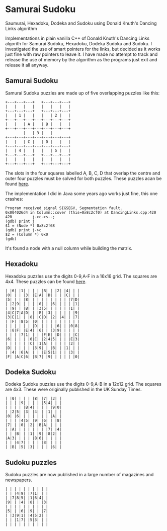 # Samurai Sudoku
Saumurai, Hexadoku, Dodeka and Sudoku using Donald Knuth's Dancing
Links algorithm

Implementations in plain vanilla C++ of Donald Knuth's Dancing Links
algorith for Samurai Sudoku, Hexadoku, Dodeka Sudoku and Sudoku. I
investigated the use of smart pointers for the links, but decided as
it works just fine with raw pointers to leave it. I have made no
attempt to track and release the use of memory by the algorithm as the
programs just exit and release it all anyway.

## Samurai Sudoku
Samurai Sudoku puzzles are made up of five overlapping puzzles
like this:

	+---+---+---+   +---+---+---+
	|   |   |   |   |   |   |   |
	+---+---+---+   +---+---+---+
	|   | 1 |   |   |   | 2 |   |
	+---+---+---+---+---+---+---+
	|   |   | A |   | B |   |   |
	+---+---+---+---+---+---+---+
			|   | 3 |   |
	+---+---+---+---+---+---+---+
	|   |   | C |   | D |   |   |
	+---+---+---+---+---+---+---+
	|   | 4 |   |   |   | 5 |   |
	+---+---+---+   +---+---+---+
	|   |   |   |   |   |   |   |
	+---+---+---+   +---+---+---+

The slots in the four squares labelled A, B, C, D that overlap the
centre and outer four puzzles must be solved for both puzzles. These
puzzles acan be found [here](http://samurai-sudoku.com).

The implementation I did in Java some years ago works just fine,
this one crashes:

	Program received signal SIGSEGV, Segmentation fault.
	0x004026d4 in Column::cover (this=0x8c2cf0) at DancingLinks.cpp:420
	420		    j->c->s--;
	(gdb) print j
	$1 = (Node *) 0x8c2f68
	(gdb) print j->c
	$2 = (Column *) 0x0
	(gdb) 

It's found a node with a null column while building the matrix.

## Hexadoku
Hexadoku puzzles use the digits 0-9,A-F in a 16x16 grid. The squares
are 4x4. These puzzles can be found [here](http://www.hexadoku.de).

	| |6| |1| | | | |B| | |2| |4| | |
	|0| | | |3| |E|A| |D| | | |C| | |
	|5| | | |8| | | | | | | | | |7|D|
	| |2|9| | | | |0| | |6| | | | |1|
	| |9| | |B| | |3|5| | | | | |1| |
	|4|C|7|A|D| | |E| |3| | | | | |9|
	|3|E|1| | |8| |C|D| |2| |4| | |7|
	| |F| |8|5| |0| | | | | | | | | |
	| | | | | | |D| | | | |6| | |0|8|
	| |8|F| |E|4| |6| | |3|9| | | | |
	| | | |7|1| | | |F|E| |D| | | |C|
	|6| | | | |0|C| |2|4|5| | | |E|3|
	| | | | | |C| |1|A| | | | | |2| |
	|D| | | | | |3|9| | |B| | |1| | |
	| |4| |6|A| | | |E|5|1| | | |3| |
	|F| |A|C|6| |B|7| |9| | | | | |0|

## Dodeka Sudoku
Dodeka Sudoku puzzles use the digits 0-9,A-B in a 12x12 grid. The squares
are 4x3. These were originally published in the UK Sunday Times.

	| |0| | | | |8| |7| |3| |
	| | | |9| | | | |5|4| | |
	| | | | |B|4| | | | |9|0|
	| |2|5| |3| |4| | |1| | |
	|0| |6| | | | | | | |A| |
	| | | |4|5| |9| |6| | |8|
	|7| | |0| |2| |B|A| | | |
	| |A| | | | | | | |7| |4|
	| | |B| | |1| |9| |8|2| |
	|A|3| | | | |B|6| | | | |
	| | |4|7| | | | |8| | | |
	| |B| |5| |3| | | | |6| |

## Sudoku puzzles
Sudoku puzzles are now published in a large number of magazines and
newspapers.

	| | | | | | | | | |
	| | |4|9| |7|1| | |
	| |7|8|5| |1|6|4| |
	|9| | |4| |8| | |3|
	| | | | | | | | | |
	|5| | |6| |9| | |7|
	| |3|9|1| |4|5|2| |
	| | |1|7| |5|3| | |
	| | | | | | | | | |
